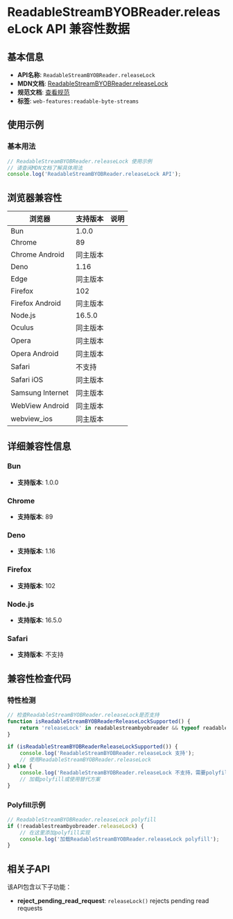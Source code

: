 # ReadableStreamBYOBReader.releaseLock API 兼容性数据

## 基本信息

- **API名称**: `ReadableStreamBYOBReader.releaseLock`
- **MDN文档**: [ReadableStreamBYOBReader.releaseLock](https://developer.mozilla.org/docs/Web/API/ReadableStreamBYOBReader/releaseLock)
- **规范文档**: [查看规范](https://streams.spec.whatwg.org/#ref-for-byob-reader-release-lock②)
- **标签**: `web-features:readable-byte-streams`

## 使用示例

### 基本用法

```javascript
// ReadableStreamBYOBReader.releaseLock 使用示例
// 请查阅MDN文档了解具体用法
console.log('ReadableStreamBYOBReader.releaseLock API');
```

## 浏览器兼容性

| 浏览器 | 支持版本 | 说明 |
|--------|----------|------|
| Bun | 1.0.0 |  |
| Chrome | 89 |  |
| Chrome Android | 同主版本 |  |
| Deno | 1.16 |  |
| Edge | 同主版本 |  |
| Firefox | 102 |  |
| Firefox Android | 同主版本 |  |
| Node.js | 16.5.0 |  |
| Oculus | 同主版本 |  |
| Opera | 同主版本 |  |
| Opera Android | 同主版本 |  |
| Safari | 不支持 |  |
| Safari iOS | 同主版本 |  |
| Samsung Internet | 同主版本 |  |
| WebView Android | 同主版本 |  |
| webview_ios | 同主版本 |  |

## 详细兼容性信息

### Bun

- **支持版本**: 1.0.0

### Chrome

- **支持版本**: 89

### Deno

- **支持版本**: 1.16

### Firefox

- **支持版本**: 102

### Node.js

- **支持版本**: 16.5.0

### Safari

- **支持版本**: 不支持

## 兼容性检查代码

### 特性检测

```javascript
// 检查ReadableStreamBYOBReader.releaseLock是否支持
function isReadableStreamBYOBReaderReleaseLockSupported() {
    return 'releaseLock' in readablestreambyobreader && typeof readablestreambyobreader.releaseLock === 'function';
}

if (isReadableStreamBYOBReaderReleaseLockSupported()) {
    console.log('ReadableStreamBYOBReader.releaseLock 支持');
    // 使用ReadableStreamBYOBReader.releaseLock
} else {
    console.log('ReadableStreamBYOBReader.releaseLock 不支持，需要polyfill');
    // 加载polyfill或使用替代方案
}
```

### Polyfill示例

```javascript
// ReadableStreamBYOBReader.releaseLock polyfill
if (!readablestreambyobreader.releaseLock) {
    // 在这里添加polyfill实现
    console.log('加载ReadableStreamBYOBReader.releaseLock polyfill');
}
```

## 相关子API

该API包含以下子功能：

- **reject_pending_read_request**: `releaseLock()` rejects pending read requests

